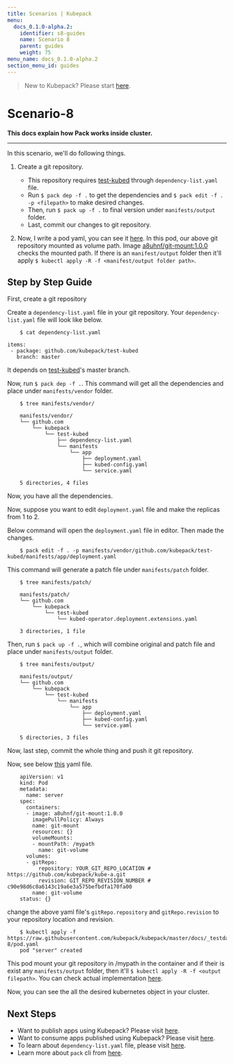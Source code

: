 ```yaml
---
title: Scenarios | Kubepack
menu:
  docs_0.1.0-alpha.2:
    identifier: s8-guides
    name: Scenario 8
    parent: guides
    weight: 75
menu_name: docs_0.1.0-alpha.2
section_menu_id: guides
---
```


> New to Kubepack? Please start [here](/docs/concepts/README.md).

# Scenario-8


**This docs explain how Pack works inside cluster.**
***

In this scenario, we'll do following things.

1. Create a git repository.
   - This repository requires [test-kubed](https://github.com/kubepack/test-kubed) through `dependency-list.yaml` file.
   - Run `$ pack dep -f .` to get the dependencies and `$ pack edit -f . -p <filepath>` to make desired changes.
   - Then, run `$ pack up -f .` to final version under `manifests/output` folder.
   - Last, commit our changes to git repository.

2.  Now, I write a pod yaml, you can see it [here](https://raw.githubusercontent.com/kubepack/kubepack/master/docs/_testdata/test-8/pod.yaml).
In this pod, our above git repository mounted as volume path. Image [a8uhnf/git-mount:1.0.0](https://hub.docker.com/r/a8uhnf/git-mount/tags/) checks the mounted path. If there is an `manifest/output` folder then it'll apply `$ kubectl apply -R -f <manifest/output folder path>`.


## Step by Step Guide

First, create a git repository

Create a `dependency-list.yaml` file in your git repository. Your `dependency-list.yaml` file will look like below.

```console
    $ cat dependency-list.yaml

items:
 - package: github.com/kubepack/test-kubed
   branch: master
```

It depends on [test-kubed](https://github.com/kubepack/test-kubed)'s master branch.

Now, run `$ pack dep -f .`. This command will get all the dependencies and place under `manifests/vendor` folder.

```console
    $ tree manifests/vendor/

    manifests/vendor/
    └── github.com
        └── kubepack
            └── test-kubed
                ├── dependency-list.yaml
                └── manifests
                    └── app
                        ├── deployment.yaml
                        ├── kubed-config.yaml
                        └── service.yaml
    
    5 directories, 4 files
```

Now, you have all the dependencies.

Now, suppose you want to edit `deployment.yaml` file and make the replicas from 1 to 2.


Below command will open the `deployment.yaml` file in editor. Then made the changes.
```console
    $ pack edit -f . -p manifests/vendor/github.com/kubepack/test-kubed/manifests/app/deployment.yaml
```

This command will generate a patch file under `manifests/patch` folder.

```console
    $ tree manifests/patch/

    manifests/patch/
    └── github.com
        └── kubepack
            └── test-kubed
                └── kubed-operator.deployment.extensions.yaml
    
    3 directories, 1 file
```


Then, run `$ pack up -f .`, which will combine original and patch file and place under `manifests/output` folder.

```console
    $ tree manifests/output/

    manifests/output/
    └── github.com
        └── kubepack
            └── test-kubed
                └── manifests
                    └── app
                        ├── deployment.yaml
                        ├── kubed-config.yaml
                        └── service.yaml
    
    5 directories, 3 files
```

Now, last step, commit the whole thing and push it git repository.


Now, see below [this](https://raw.githubusercontent.com/kubepack/kubepack/master/docs/_testdata/test-8/pod.yaml) yaml file.

```console
    apiVersion: v1
    kind: Pod
    metadata:
      name: server
    spec:
      containers:
      - image: a8uhnf/git-mount:1.0.0
        imagePullPolicy: Always
        name: git-mount
        resources: {}
        volumeMounts:
        - mountPath: /mypath
          name: git-volume
      volumes:
      - gitRepo:
          repository: YOUR_GIT_REPO_LOCATION # https://github.com/kubepack/kube-a.git
          revision: GIT_REPO_REVISION_NUMBER # c90e98d6c0a6143c19a6e3a575befbdfa170fa00
        name: git-volume
    status: {}
```

change the above yaml file's `gitRepo.repository` and `gitRepo.revision` to your repository location and revision.

```console
    $ kubectl apply -f https://raw.githubusercontent.com/kubepack/kubepack/master/docs/_testdata/test-8/pod.yaml
    pod "server" created
```

This pod mount your git repository in /mypath in the container and if their is exist any `manifests/output` folder, then it'll `$ kubectl apply -R -f <output filepath>`.
You can check actual implementation [here](https://github.com/kubepack/git-mount/blob/master/main.go).

Now, you can see the all the desired kubernetes object in your cluster.


## Next Steps

- Want to publish apps using Kubepack? Please visit [here](/docs/concepts/how/publisher.md).
- Want to consume apps published using Kubepack? Please visit [here](/docs/concepts/how/user.md).
- To learn about `dependency-list.yaml` file, please visit [here](/docs/concepts/how/manifest.md).
- Learn more about `pack` cli from [here](/docs/concepts/how/cli.md).
